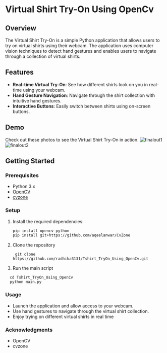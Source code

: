 
# Virtual Shirt Try-On Using OpenCv

## Overview

The Virtual Shirt Try-On  is a simple Python application that allows users to try on virtual shirts using their webcam. The application uses computer vision techniques to detect hand gestures and enables users to navigate through a collection of virtual shirts.



## Features

- **Real-time Virtual Try-On**: See how different shirts look on you in real-time using your webcam.
- **Hand Gesture Navigation**: Navigate through the shirt collection with intuitive hand gestures.
- **Interactive Buttons**: Easily switch between shirts using on-screen buttons.

## Demo

Check out these photos  to see the Virtual Shirt Try-On  in action.
![finalout1](https://github.com/radhika3131/Tshirt_TryOn_Using_OpenCv/assets/102825662/4126a4b5-824f-43d2-bf89-ae34a1713fa7)
![finalout2](https://github.com/radhika3131/Tshirt_TryOn_Using_OpenCv/assets/102825662/824e09ba-205b-4c5c-b807-43f05add2f5b)



## Getting Started

### Prerequisites

- Python 3.x
- [OpenCV](https://pypi.org/project/opencv-python/)
- [cvzone](https://github.com/aqeelanwar/CvZone)

### Setup

1. Install the required dependencies:

   ```bash
   pip install opencv-python
   pip install git+https://github.com/aqeelanwar/CvZone
   
2. Clone the repository
   
   ```
    git clone https://github.com/radhika3131/Tshirt_TryOn_Using_OpenCv.git
   ```

3. Run the main script

```
  cd Tshirt_TryOn_Using_OpenCv
  python main.py

```

### Usage

   *  Launch the application and allow access to your webcam.
   * Use hand gestures to navigate through the virtual shirt collection.
   * Enjoy trying on different virtual shirts in real time

### Acknowledgments
 * OpenCV
 * cvzone


